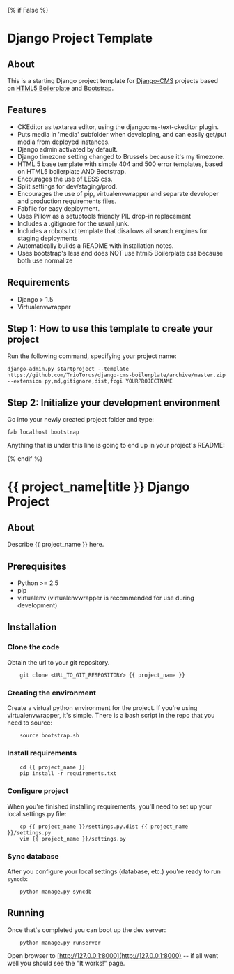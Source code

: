 {% if False %}
# Django Project Template


## About

This is a starting Django project template for [Django-CMS](http://www.django-cms.org/) projects based on [HTML5 Boilerplate](http://html5boilerplate.com) and [Bootstrap](http://twitter.github.com/bootstrap/index.html).


## Features ##

* CKEditor as textarea editor, using the djangocms-text-ckeditor plugin.
* Puts media in 'media' subfolder when developing, and can easily get/put media from deployed instances.
* Django admin activated by default.
* Django timezone setting changed to Brussels because it's my timezone.
* HTML 5 base template with simple 404 and 500 error templates, based on HTML5 boilerplate AND Bootstrap.
* Encourages the use of LESS css.
* Split settings for dev/staging/prod.
* Encourages the use of pip, virtualenvwrapper and separate developer and production requirements files.
* Fabfile for easy deployment.
* Uses Pillow as a setuptools friendly PIL drop-in replacement
* Includes a .gitignore for the usual junk.
* Includes a robots.txt template that disallows all search engines for staging deployments
* Automatically builds a README with installation notes.
* Uses bootstrap's less and does NOT use html5 Boilerplate css because both use normalize


## Requirements ##

* Django > 1.5
* Virtualenvwrapper


## Step 1: How to use this template to create your project ##

Run the following command, specifying your project name:

    django-admin.py startproject --template https://github.com/TrioTorus/django-cms-boilerplate/archive/master.zip --extension py,md,gitignore,dist,fcgi YOURPROJECTNAME



## Step 2: Initialize your development environment ##

Go into your newly created project folder and type:
    
    fab localhost bootstrap

Anything that is under this line is going to end up in your project's README:

{% endif %}
# {{ project_name|title }} Django Project #

## About ##

Describe {{ project_name }} here.

## Prerequisites ##

* Python >= 2.5
* pip
* virtualenv (virtualenvwrapper is recommended for use during development)

## Installation ##

### Clone the code ###

Obtain the url to your git repository.

        git clone <URL_TO_GIT_RESPOSITORY> {{ project_name }}

### Creating the environment ###

Create a virtual python environment for the project. If you're using virtualenvwrapper,
it's simple. There is a bash script in the repo that you need to source:

        source bootstrap.sh

### Install requirements ###

        cd {{ project_name }}
        pip install -r requirements.txt

### Configure project ###
When you're finished installing requirements, you'll need to set up your local settings.py file:

        cp {{ project_name }}/settings.py.dist {{ project_name }}/settings.py
        vim {{ project_name }}/settings.py

### Sync database ###
After you configure your local settings (database, etc.) you're ready to run `syncdb`:

        python manage.py syncdb

## Running ##
Once that's completed you can boot up the dev server:

        python manage.py runserver

Open browser to [http://127.0.0.1:8000](http://127.0.0.1:8000) -- if all went well you should see the "It works!" page.
